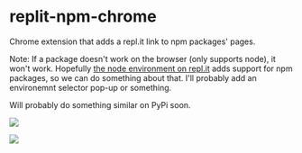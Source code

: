 # replit-npm-chrome
Chrome extension that adds a repl.it link to npm packages' pages.

Note: If a package doesn't work on the browser (only supports node), it won't work. Hopefully [the node environment on repl.it](https://repl.it/languages/nodejs) adds support for npm packages, so we can do something about that. I'll probably add an environemnt selector pop-up or something.

Will probably do something similar on PyPi soon.

![](http://i.imgur.com/Cvqxmln.png)

![](http://i.imgur.com/rtrPPFk.png)
